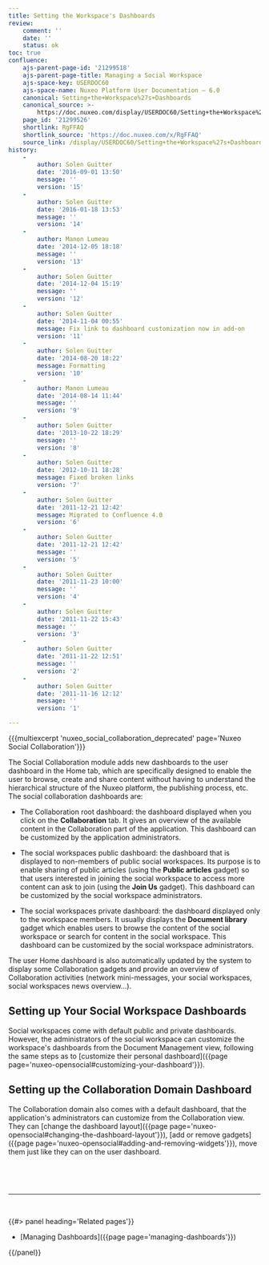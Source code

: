 ```yaml
---
title: Setting the Workspace's Dashboards
review:
    comment: ''
    date: ''
    status: ok
toc: true
confluence:
    ajs-parent-page-id: '21299518'
    ajs-parent-page-title: Managing a Social Workspace
    ajs-space-key: USERDOC60
    ajs-space-name: Nuxeo Platform User Documentation — 6.0
    canonical: Setting+the+Workspace%27s+Dashboards
    canonical_source: >-
        https://doc.nuxeo.com/display/USERDOC60/Setting+the+Workspace%27s+Dashboards
    page_id: '21299526'
    shortlink: RgFFAQ
    shortlink_source: 'https://doc.nuxeo.com/x/RgFFAQ'
    source_link: /display/USERDOC60/Setting+the+Workspace%27s+Dashboards
history:
    - 
        author: Solen Guitter
        date: '2016-09-01 13:50'
        message: ''
        version: '15'
    - 
        author: Solen Guitter
        date: '2016-01-18 13:53'
        message: ''
        version: '14'
    - 
        author: Manon Lumeau
        date: '2014-12-05 18:18'
        message: ''
        version: '13'
    - 
        author: Solen Guitter
        date: '2014-12-04 15:19'
        message: ''
        version: '12'
    - 
        author: Solen Guitter
        date: '2014-11-04 00:55'
        message: Fix link to dashboard customization now in add-on
        version: '11'
    - 
        author: Solen Guitter
        date: '2014-08-20 18:22'
        message: Formatting
        version: '10'
    - 
        author: Manon Lumeau
        date: '2014-08-14 11:44'
        message: ''
        version: '9'
    - 
        author: Solen Guitter
        date: '2013-10-22 18:29'
        message: ''
        version: '8'
    - 
        author: Solen Guitter
        date: '2012-10-11 18:28'
        message: Fixed broken links
        version: '7'
    - 
        author: Solen Guitter
        date: '2011-12-21 12:42'
        message: Migrated to Confluence 4.0
        version: '6'
    - 
        author: Solen Guitter
        date: '2011-12-21 12:42'
        message: ''
        version: '5'
    - 
        author: Solen Guitter
        date: '2011-11-23 10:00'
        message: ''
        version: '4'
    - 
        author: Solen Guitter
        date: '2011-11-22 15:43'
        message: ''
        version: '3'
    - 
        author: Solen Guitter
        date: '2011-11-22 12:51'
        message: ''
        version: '2'
    - 
        author: Solen Guitter
        date: '2011-11-16 12:12'
        message: ''
        version: '1'

---
```

{{{multiexcerpt 'nuxeo_social_collaboration_deprecated' page='Nuxeo Social Collaboration'}}}

The Social Collaboration module adds new dashboards to the user dashboard in the Home tab, which are specifically designed to enable the user to browse, create and share content without having to understand the hierarchical structure of the Nuxeo platform, the publishing process, etc.
The social collaboration dashboards are:

*   The Collaboration root dashboard: the dashboard displayed when you click on the **Collaboration** tab. It gives an overview of the available content in the Collaboration part of the application. This dashboard can be customized by the application administrators.

*   The social workspaces public dashboard: the dashboard that is displayed to non-members of public social workspaces. Its purpose is to enable sharing of public articles (using the **Public articles** gadget) so that users interested in joining the social workspace to access more content can ask to join (using the **Join Us** gadget). This dashboard can be customized by the social workspace administrators.

*   The social workspaces private dashboard: the dashboard displayed only to the workspace members. It usually displays the **Document library** gadget which enables users to browse the content of the social workspace or search for content in the social workspace. This dashboard can be customized by the social workspace administrators.

The user Home dashboard is also automatically updated by the system to display some Collaboration gadgets and provide an overview of Collaboration activities (network mini-messages, your social workspaces, social workspaces news overview...).

## Setting up Your Social Workspace Dashboards

Social workspaces come with default public and private dashboards. However, the administrators of the social workspace can customize the workspace's dashboards from the Document Management view, following the same steps as to [customize their personal dashboard]({{page page='nuxeo-opensocial#customizing-your-dashboard'}}).

## Setting up the Collaboration Domain Dashboard

The Collaboration domain also comes with a default dashboard, that the application's administrators can customize from the Collaboration view. They can [change the dashboard layout]({{page page='nuxeo-opensocial#changing-the-dashboard-layout'}}), [add or remove gadgets]({{page page='nuxeo-opensocial#adding-and-removing-widgets'}}), move them just like they can on the user dashboard.

&nbsp;

&nbsp;

* * *

&nbsp;

<div class="row" data-equalizer data-equalize-on="medium"><div class="column medium-6">{{#> panel heading='Related pages'}}

*   [Managing Dashboards]({{page page='managing-dashboards'}})

{{/panel}}</div><div class="column medium-6">

&nbsp;

</div></div>